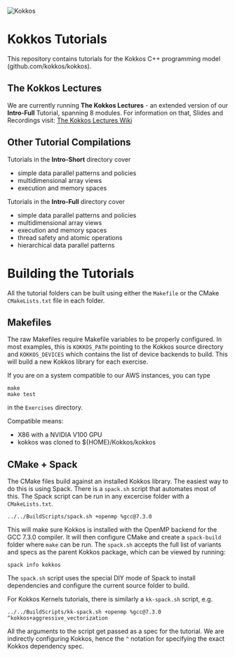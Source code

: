 ![Kokkos](https://avatars2.githubusercontent.com/u/10199860?s=200&v=4)

# Kokkos Tutorials

This repository contains tutorials for the Kokkos C++ programming
model (github.com/kokkos/kokkos). 

## The Kokkos Lectures

We are currently running **The Kokkos Lectures** - an extended version
of our **Intro-Full** Tutorial, spanning 8 modules. For information on that, 
Slides and Recordings visit: [The Kokkos Lectures Wiki](https://github.com/kokkos/kokkos-tutorials/wiki/Kokkos-Lecture-Series)

## Other Tutorial Compilations

Tutorials in the **Intro-Short** directory cover
 * simple data parallel patterns and policies
 * multidimensional array views
 * execution and memory spaces

Tutorials in the **Intro-Full** directory cover
 * simple data parallel patterns and policies
 * multidimensional array views
 * execution and memory spaces
 * thread safety and atomic operations
 * hierarchical data parallel patterns

# Building the Tutorials

All the tutorial folders can be built using either the `Makefile` or the CMake `CMakeLists.txt` file in each folder.

## Makefiles

The raw Makefiles require Makefile variables to be properly configured. 
In most examples, this is `KOKKOS_PATH` pointing to the Kokkos source directory
and `KOKKOS_DEVICES` which contains the list of device backends to build.
This will build a new Kokkos library for each exercise.

If you are on a system compatible to our AWS instances, you can type 
```
make
make test
```
in the `Exercises` directory.

Compatible means:
 * X86 with a NVIDIA V100 GPU
 * kokkos was cloned to ${HOME}/Kokkos/kokkos

## CMake + Spack

The CMake files build against an installed Kokkos library. 
The easiest way to do this is using Spack.
There is a `spack.sh` script that automates most of this.
The Spack script can be run in any excercise folder with a `CMakeLists.txt`.

````
../../BuildScripts/spack.sh +openmp %gcc@7.3.0
````
This will make sure Kokkos is installed with the OpenMP backend for the GCC 7.3.0 compiler.
It will then configure CMake and create a `spack-build` folder where `make` can be run.
The `spack.sh` accepts the full list of variants and specs as the parent Kokkos package,
which can be viewed by running:

````
spack info kokkos
````

The `spack.sh` script uses the special DIY mode of Spack to install dependencies and configure the current source folder to build.

For Kokkos Kernels tutorials, there is similarly a `kk-spack.sh` script, e.g.
````
../../BuildScripts/kk-spack.sh +openmp %gcc@7.3.0 ^kokkos+aggressive_vectorization
````
All the arguments to the script get passed as a spec for the tutorial.
We are indirectly configuring Kokkos, hence the `^` notation for specifying the exact Kokkos dependency spec.


